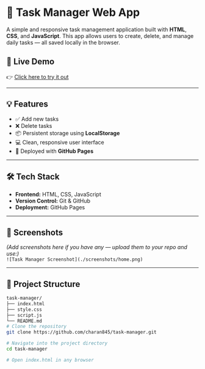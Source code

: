 # 📝 Task Manager Web App

A simple and responsive task management application built with **HTML**, **CSS**, and **JavaScript**. This app allows users to create, delete, and manage daily tasks — all saved locally in the browser.

## 🚀 Live Demo
👉 [Click here to try it out](https://charan845.github.io/task-manager/)

---

## 💡 Features

- ✅ Add new tasks
- ❌ Delete tasks
- 📦 Persistent storage using **LocalStorage**
- 💻 Clean, responsive user interface
- 🚀 Deployed with **GitHub Pages**

---

## 🛠️ Tech Stack

- **Frontend:** HTML, CSS, JavaScript
- **Version Control:** Git & GitHub
- **Deployment:** GitHub Pages

---

## 📸 Screenshots

*(Add screenshots here if you have any — upload them to your repo and use:)*  
`![Task Manager Screenshot](./screenshots/home.png)`

---

## 📂 Project Structure

```bash
task-manager/
├── index.html
├── style.css
├── script.js
└── README.md
# Clone the repository
git clone https://github.com/charan845/task-manager.git

# Navigate into the project directory
cd task-manager

# Open index.html in any browser
